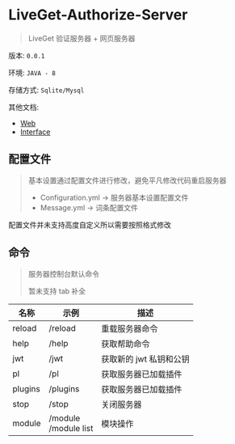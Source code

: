 # LiveGet-Authorize-Server

> LiveGet 验证服务器 + 网页服务器

版本: `0.0.1`

环境: `JAVA - 8`

存储方式: `Sqlite/Mysql`

其他文档:

- [Web](https://github.com/LeavesCloud/LiveGet-Authorize-Server/blob/master/Web.md)
- [Interface](https://github.com/LeavesCloud/LiveGet-Authorize-Server/blob/master/Interface.md)



## 配置文件

> 基本设置通过配置文件进行修改，避免平凡修改代码重启服务器
>
> - Configuration.yml -> 服务器基本设置配置文件
> - Message.yml -> 词条配置文件

配置文件并未支持高度自定义所以需要按照格式修改



## 命令

> 服务器控制台默认命令
>
> 暂未支持 tab 补全

| 名称    | 示例                    | 描述                    |
| ------- | ----------------------- | ----------------------- |
| reload  | /reload                 | 重载服务器命令          |
| help    | /help                   | 获取帮助命令            |
| jwt     | /jwt                    | 获取新的 jwt 私钥和公钥 |
| pl      | /pl                     | 获取服务器已加载插件    |
| plugins | /plugins                | 获取服务器已加载插件    |
| stop    | /stop                   | 关闭服务器              |
| module  | /module<br>/module list | 模块操作                |
